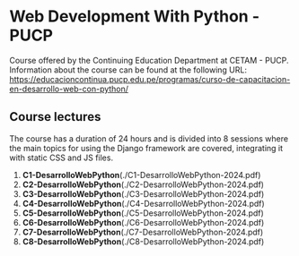 # Web Development With Python - PUCP

Course offered by the Continuing Education Department at CETAM - PUCP. Information about the course can be found at the following URL: https://educacioncontinua.pucp.edu.pe/programas/curso-de-capacitacion-en-desarrollo-web-con-python/

## Course lectures

The course has a duration of 24 hours and is divided into 8 sessions where the main topics for using the Django framework are covered, integrating it with static CSS and JS files.

1. **C1-DesarrolloWebPython**(./C1-DesarrolloWebPython-2024.pdf)
2. **C2-DesarrolloWebPython**(./C2-DesarrolloWebPython-2024.pdf)
3. **C3-DesarrolloWebPython**(./C3-DesarrolloWebPython-2024.pdf)
4. **C4-DesarrolloWebPython**(./C4-DesarrolloWebPython-2024.pdf)
5. **C5-DesarrolloWebPython**(./C5-DesarrolloWebPython-2024.pdf)
6. **C6-DesarrolloWebPython**(./C6-DesarrolloWebPython-2024.pdf)
7. **C7-DesarrolloWebPython**(./C7-DesarrolloWebPython-2024.pdf)
8. **C8-DesarrolloWebPython**(./C8-DesarrolloWebPython-2024.pdf)